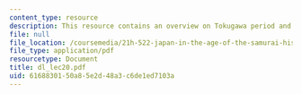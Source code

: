 ```yaml
---
content_type: resource
description: This resource contains an overview on Tokugawa period and woman's career.
file: null
file_location: /coursemedia/21h-522-japan-in-the-age-of-the-samurai-history-and-film-fall-2006/6168830150a85e2d48a3c6de1ed7103a_dl_lec20.pdf
file_type: application/pdf
resourcetype: Document
title: dl_lec20.pdf
uid: 61688301-50a8-5e2d-48a3-c6de1ed7103a
---
```

